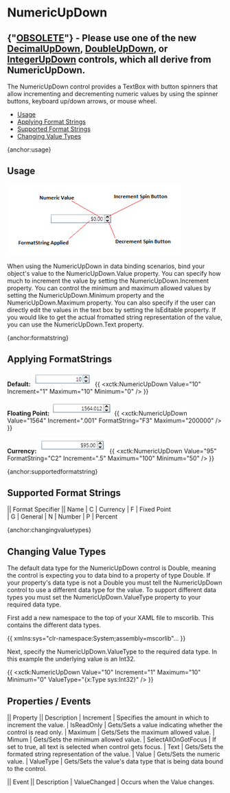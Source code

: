 # NumericUpDown
## {"[OBSOLETE](OBSOLETE)"} - Please use one of the new [DecimalUpDown](DecimalUpDown), [DoubleUpDown](DoubleUpDown), or [IntegerUpDown](IntegerUpDown) controls, which all derive from NumericUpDown<T>.
The NumericUpDown control provides a TextBox with button spinners that allow incrementing and decrementing numeric values by using the spinner buttons, keyboard up/down arrows, or mouse wheel.

* [Usage](#usage)
* [Applying Format Strings](#formatstring)
* [Supported Format Strings](#supportedformatstring)
* [Changing Value Types](#changingvaluetypes)

{anchor:usage}
## Usage

![](NumericUpDown_numericupdown.png)

When using the NumericUpDown in data binding scenarios, bind your object's value to the NumericUpDown.Value property.  You can specify how much to increment the value by setting the NumericUpDown.Increment property.   You can control the minimum and maximum allowed values by setting the NumericUpDown.Minimum property and the NumericUpDown.Maximum property.  You can also specify if the user can directly edit the values in the text box by setting the IsEditable property.  If you would like to get the actual fromatted string representation of the value, you can use the NumericUpDown.Text property.

{anchor:formatstring}
## Applying FormatStrings

**Default:**
![](NumericUpDown_numericupdown_int.png)
{{
     <xctk:NumericUpDown Value="10" Increment="1" Maximum="10" Minimum="0" />
}}

**Floating Point:**
![](NumericUpDown_numericupdown_double.png)
{{
     <xctk:NumericUpDown Value="1564" Increment=".001" FormatString="F3" Maximum="200000" />
}}

**Currency:**
![](NumericUpDown_numericupdown_currency.png)
{{
     <xctk:NumericUpDown Value="95" FormatString="C2" Increment=".5" Maximum="100" Minimum="50" />
}}

{anchor:supportedformatstring}
## Supported Format Strings

|| Format Specifier || Name
| C | Currency
| F | Fixed Point  
| G | General
| N | Number
| P | Percent  

{anchor:changingvaluetypes}
## Changing Value Types
The default data type for the NumericUpDown control is Double, meaning the control is expecting you to data bind to a property of type Double.  If your property's data type is not a Double you must tell the NumericUpDown control to use a different data type for the value.  To support different data types you must set the NumericUpDown.ValueType property to your required data type.

First add a new namespace to the top of your XAML file to mscorlib.  This contains the different data types.

{{
     xmlns:sys="clr-namespace:System;assembly=mscorlib"...
}}

Next, specify the NumericUpDown.ValueType to the required data type. In this example the underlying value is an Int32.

{{
     <xctk:NumericUpDown Value="10" Increment="1" Maximum="10" Minimum="0" ValueType="{x:Type sys:Int32}" />
}}

## Properties / Events

|| Property || Description
| Increment   | Specifies the amount in which to increment the value. 
| IsReadOnly | Gets/Sets a value indicating whether the control is read only. 
| Maximum   | Gets/Sets the maximum allowed value.
| Mimum | Gets/Sets the minimum allowed value.
| SelectAllOnGotFocus | If set to true, all text is selected when control gets focus.
| Text | Gets/Sets the formated string representation of the value. 
| Value | Gets/Sets the numeric value.
| ValueType |  Gets/Sets the value's data type that is being data bound to the control.

|| Event || Description
| ValueChanged | Occurs when the Value changes.